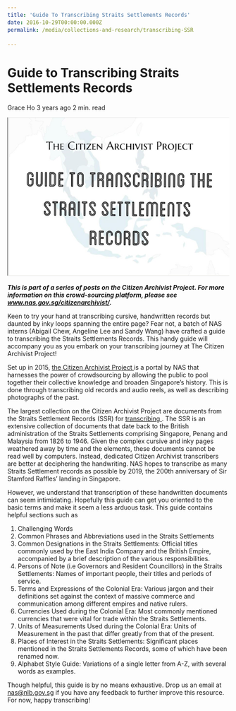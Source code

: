 ```yaml
---
title: 'Guide To Transcribing Straits Settlements Records'
date: 2016-10-29T00:00:00.000Z
permalink: /media/collections-and-research/transcribing-SSR

---
```



# Guide to Transcribing Straits Settlements Records

Grace Ho 3 years ago 2 min. read

![img](../../../images/blogs/img_587dc52829328.png)

***This is part of a series of posts on the Citizen Archivist Project. For more information on this crowd-sourcing platform, please see www.nas.gov.sg/citizenarchivist/.*** 

Keen to try your hand at transcribing cursive, handwritten records but daunted by inky loops spanning the entire page? Fear not, a batch of NAS interns (Abigail Chew, Angeline Lee and Sandy Wang) have crafted a guide to transcribing the Straits Settlements Records. This handy guide will accompany you as you embark on your transcribing journey at The Citizen Archivist Project!

Set up in 2015, [the Citizen Archivist Project ](http://www.nas.gov.sg/citizenarchivist/) is a portal by NAS that harnesses the power of crowdsourcing by allowing the public to pool together their collective knowledge and broaden Singapore’s history. This is done through transcribing old records and audio reels, as well as describing photographs of the past.

The largest collection on the Citizen Archivist Project are documents from the Straits Settlement Records (SSR) for [transcribing ](http://www.nas.gov.sg/citizenarchivist/Documents). The SSR is an extensive collection of documents that date back to the British administration of the Straits Settlements comprising Singapore, Penang and Malaysia from 1826 to 1946. Given the complex cursive and inky pages weathered away by time and the elements, these documents cannot be read well by computers. Instead, dedicated Citizen Archivist transcribers are better at deciphering the handwriting. NAS hopes to transcribe as many Straits Settlement records as possible by 2019, the 200th anniversary of Sir Stamford Raffles’ landing in Singapore.

However, we understand that transcription of these handwritten documents can seem intimidating. Hopefully this guide can get you oriented to the basic terms and make it seem a less arduous task. This guide contains helpful sections such as

1. Challenging Words
2. Common Phrases and Abbreviations used in the Straits Settlements
3. Common Designations in the Straits Settlements: Official titles commonly used by the East India Company and the British Empire, accompanied by a brief description of the various responsibilities.
4. Persons of Note (i.e Governors and Resident Councillors) in the Straits Settlements: Names of important people, their titles and periods of service.
5. Terms and Expressions of the Colonial Era: Various jargon and their definitions set against the context of massive commerce and communication among different empires and native rulers.
6. Currencies Used during the Colonial Era: Most commonly mentioned currencies that were vital for trade within the Straits Settlements.
7. Units of Measurements Used during the Colonial Era: Units of Measurement in the past that differ greatly from that of the present.
8. Places of Interest in the Straits Settlements: Significant places mentioned in the Straits Settlements Records, some of which have been renamed now.
9. Alphabet Style Guide: Variations of a single letter from A-Z, with several words as examples.

Though helpful, this guide is by no means exhaustive. Drop us an email at [nas@nlb.gov.sg](mailto:nas@nlb.gov.sg) if you have any feedback to further improve this resource. For now, happy transcribing!